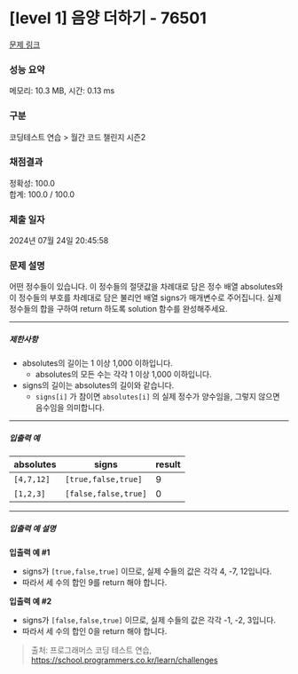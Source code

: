 # [level 1] 음양 더하기 - 76501 

[문제 링크](https://school.programmers.co.kr/learn/courses/30/lessons/76501) 

### 성능 요약

메모리: 10.3 MB, 시간: 0.13 ms

### 구분

코딩테스트 연습 > 월간 코드 챌린지 시즌2

### 채점결과

정확성: 100.0<br/>합계: 100.0 / 100.0

### 제출 일자

2024년 07월 24일 20:45:58

### 문제 설명

<p>어떤 정수들이 있습니다. 이 정수들의 절댓값을 차례대로 담은 정수 배열 absolutes와 이 정수들의 부호를 차례대로 담은 불리언 배열 signs가 매개변수로 주어집니다. 실제 정수들의 합을 구하여 return 하도록 solution 함수를 완성해주세요.</p>

<hr>

<h5>제한사항</h5>

<ul>
<li>absolutes의 길이는 1 이상 1,000 이하입니다.

<ul>
<li>absolutes의 모든 수는 각각 1 이상 1,000 이하입니다.</li>
</ul></li>
<li>signs의 길이는 absolutes의 길이와 같습니다.

<ul>
<li><code>signs[i]</code> 가 참이면 <code>absolutes[i]</code> 의 실제 정수가 양수임을, 그렇지 않으면 음수임을 의미합니다.</li>
</ul></li>
</ul>

<hr>

<h5>입출력 예</h5>
<table class="table">
        <thead><tr>
<th>absolutes</th>
<th>signs</th>
<th>result</th>
</tr>
</thead>
        <tbody><tr>
<td><code>[4,7,12]</code></td>
<td><code>[true,false,true]</code></td>
<td>9</td>
</tr>
<tr>
<td><code>[1,2,3]</code></td>
<td><code>[false,false,true]</code></td>
<td>0</td>
</tr>
</tbody>
      </table>
<hr>

<h5>입출력 예 설명</h5>

<p><strong>입출력 예 #1</strong></p>

<ul>
<li>signs가 <code>[true,false,true]</code> 이므로, 실제 수들의 값은 각각 4, -7, 12입니다.</li>
<li>따라서 세 수의 합인 9를 return 해야 합니다.</li>
</ul>

<p><strong>입출력 예 #2</strong></p>

<ul>
<li>signs가 <code>[false,false,true]</code> 이므로, 실제 수들의 값은 각각 -1, -2, 3입니다.</li>
<li>따라서 세 수의 합인 0을 return 해야 합니다.</li>
</ul>


> 출처: 프로그래머스 코딩 테스트 연습, https://school.programmers.co.kr/learn/challenges